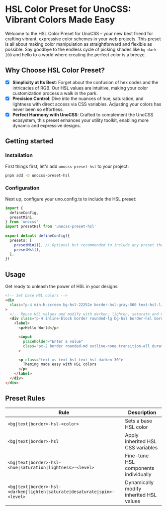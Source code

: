 # HSL Color Preset for UnoCSS: Vibrant Colors Made Easy

Welcome to the HSL Color Preset for UnoCSS – your new best friend for crafting vibrant, expressive color schemes in your web projects. This preset is all about making color manipulation as straightforward and flexible as possible. Say goodbye to the endless cycle of picking shades like `bg-dark-200` and hello to a world where creating the perfect color is a breeze.

## Why Choose HSL Color Preset?

- [x] **Simplicity at Its Best**: Forget about the confusion of hex codes and the intricacies of RGB. Our HSL values are intuitive, making your color customization process a walk in the park.
- [x] **Precision Control**: Dive into the nuances of hue, saturation, and lightness with direct access via CSS variables. Adjusting your colors has never been so effortless.
- [x] **Perfect Harmony with UnoCSS**: Crafted to complement the UnoCSS ecosystem, this preset enhances your utility toolkit, enabling more dynamic and expressive designs.

## Getting started

### Installation

First things first, let's add `unocss-preset-hsl` to your project:
 ```bash
 pnpm add -D unocss-preset-hsl
 ```

### Configuration

Next up, configure your uno.config.ts to include the HSL preset:
 ```typescript
 import {
   defineConfig,
   presetMini,
 } from 'unocss'
 import presetHsl from 'unocss-preset-hsl'
  
 export default defineConfig({
   presets: [
     presetMini(), // Optional but recommended to include any preset that extends presetMini for theme color enhancements
     presetHsl(),
   ],
 })
 ```

## Usage

Get ready to unleash the power of HSL in your designs:

```html
<!-- Set base HSL colors -->
<div
  class="p-4 min-h-screen bg-hsl-22252e border-hsl-gray-500 text-hsl-light-100"
>
  <!-- Reuse HSL values and modify with darken, lighten, saturate and more -->
  <div class="p-4 inline-block border rounded-lg bg-hsl border-hsl border-hsl-darken-20 bg-hsl-lighten-2">
    <label>
      <p>Hello World</p>

      <input
        placeholder="Enter a value"
        class="px-2 border rounded-md outline-none transition-all duration-300 bg-hsl border-hsl border-hsl-darken-10 bg-hsl-lighten-5 focus:border-hsl-teal placeholder:text-hsl focus:border-hsl-darken-20 placeholder:text-hsl-darken-50 focus:-bg-hsl-spin-100"
      >

      <p class="text-xs text-hsl text-hsl-darken-30">
        Theming made easy with HSL colors
      </p>
    </label>
  </div>
</div>
```
## Preset Rules

| Rule | Description |
|------|-------------|
| `<bg\|text\|border>-hsl-<color>` | Sets a base HSL color |
| `<bg\|text\|border>-hsl` | Apply inherited HSL CSS variables |
| `<bg\|text\|border>-hsl-<hue\|saturation\|lightness>-<level>` | Fine-tune HSL components individually |
| `<bg\|text\|border>-hsl-<darken\|lighten\|saturate\|desaturate\|spin>-<level>` | Dynamically modify inherited HSL values |



